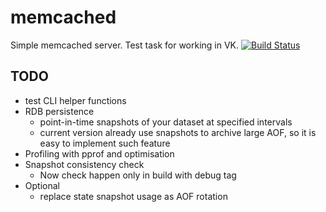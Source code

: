 # memcached
Simple memcached server. Test task for working in VK.
[![Build Status](https://api.travis-ci.org/Skipor/memcached.svg)](https://travis-ci.org/skipor/memcached)


## TODO
* test CLI helper functions
* RDB persistence
  * point-in-time snapshots of your dataset at specified intervals
  * current version already use snapshots to archive large AOF, so it is easy to implement such feature
* Profiling with pprof and optimisation
* Snapshot consistency check
  * Now check happen only in build with debug tag
* Optional
  * replace state snapshot usage as AOF rotation
